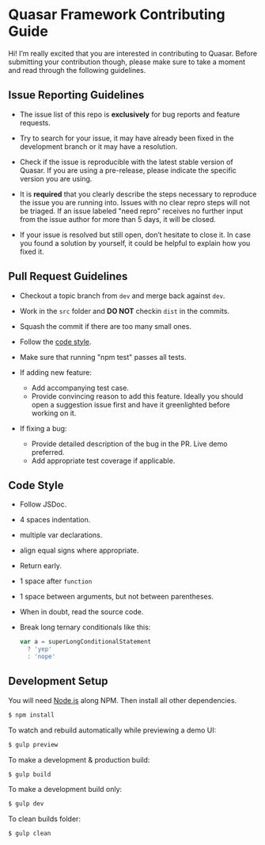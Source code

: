# Quasar Framework Contributing Guide

Hi! I’m really excited that you are interested in contributing to Quasar. Before submitting your contribution though, please make sure to take a moment and read through the following guidelines.

## Issue Reporting Guidelines

- The issue list of this repo is **exclusively** for bug reports and feature requests.

- Try to search for your issue, it may have already been fixed in the development branch or it may have a resolution.

- Check if the issue is reproducible with the latest stable version of Quasar. If you are using a pre-release, please indicate the specific version you are using.

- It is **required** that you clearly describe the steps necessary to reproduce the issue you are running into. Issues with no clear repro steps will not be triaged. If an issue labeled "need repro" receives no further input from the issue author for more than 5 days, it will be closed.

- If your issue is resolved but still open, don’t hesitate to close it. In case you found a solution by yourself, it could be helpful to explain how you fixed it.

## Pull Request Guidelines

- Checkout a topic branch from `dev` and merge back against `dev`.

- Work in the `src` folder and **DO NOT** checkin `dist` in the commits.

- Squash the commit if there are too many small ones.

- Follow the [code style](#code-style).

- Make sure that running "npm test" passes all tests.

- If adding new feature:
    - Add accompanying test case.
    - Provide convincing reason to add this feature. Ideally you should open a suggestion issue first and have it greenlighted before working on it.

- If fixing a bug:
    - Provide detailed description of the bug in the PR. Live demo preferred.
    - Add appropriate test coverage if applicable.

## Code Style

- Follow JSDoc.
- 4 spaces indentation.
- multiple var declarations.
- align equal signs where appropriate.
- Return early.
- 1 space after `function`
- 1 space between arguments, but not between parentheses.
- When in doubt, read the source code.
- Break long ternary conditionals like this:

  ``` js
  var a = superLongConditionalStatement
    ? 'yep'
    : 'nope'
  ```

## Development Setup

You will need [Node.js](http://nodejs.org) along NPM.
Then install all other dependencies.

``` bash
$ npm install
```

To watch and rebuild automatically while previewing a demo UI:

``` bash
$ gulp preview
```

To make a development & production build:

``` bash
$ gulp build
```

To make a development build only:
``` bash
$ gulp dev
```

To clean builds folder:

``` bash
$ gulp clean
```